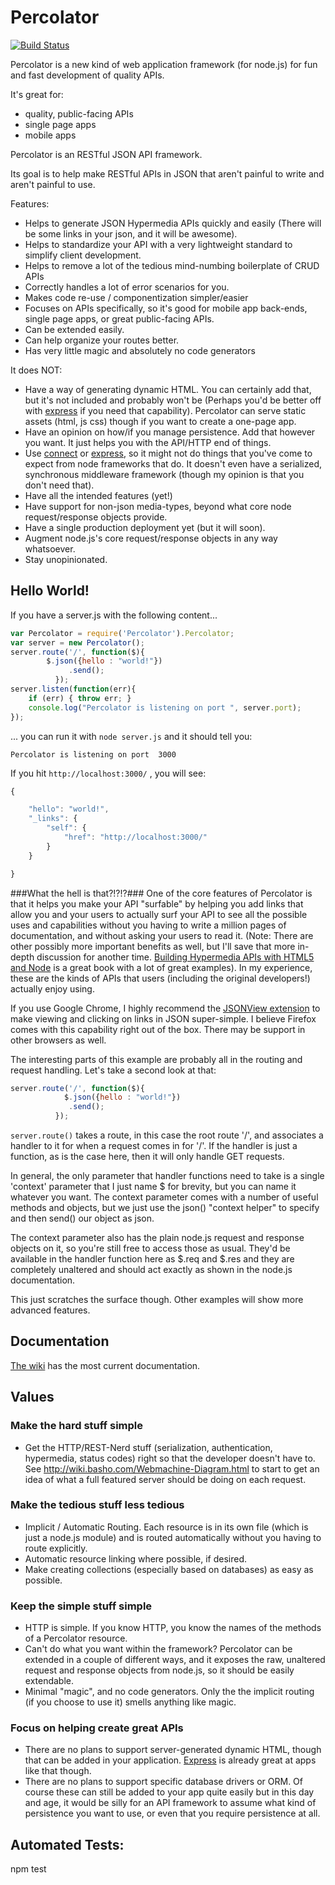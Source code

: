 # Percolator
[![Build
Status](https://secure.travis-ci.org/cainus/percolator.png?branch=master)](http://travis-ci.org/cainus/percolator)

Percolator is a new kind of web application framework (for node.js) for fun and fast development of quality APIs.  

It's great for:
* quality, public-facing APIs
* single page apps
* mobile apps

Percolator is an RESTful JSON API framework.

Its goal is to help make RESTful APIs in JSON that aren't painful to write and aren't painful to use.

Features: 
* Helps to generate JSON Hypermedia APIs quickly and easily (There will be some links in your json, and it will be awesome).
* Helps to standardize your API with a very lightweight standard to simplify client development.
* Helps to remove a lot of the tedious mind-numbing boilerplate of CRUD APIs
* Correctly handles a lot of error scenarios for you.
* Makes code re-use / componentization simpler/easier
* Focuses on APIs specifically, so it's good for mobile app back-ends, single page apps, or great public-facing APIs.  
* Can be extended easily.
* Can help organize your routes better.
* Has very little magic and absolutely no code generators

It does NOT:
* Have a way of generating dynamic HTML.  You can certainly add that, but it's not included and probably won't be (Perhaps you'd be better off with [express](http://expressjs.com) if you need that capability).  Percolator can serve static assets (html, js css) though if you want to create a one-page app.
* Have an opinion on how/if you manage persistence.  Add that however you want.  It just helps you with the API/HTTP end of things.
* Use [connect](https://github.com/senchalabs/connect) or [express](http://expressjs.com), so it might not do things that you've come to expect from node frameworks that do.  It doesn't even have a serialized, synchronous middleware framework (though my opinion is that you don't need that).
* Have all the intended features (yet!)
* Have support for non-json media-types, beyond what core node request/response objects provide.
* Have a single production deployment yet (but it will soon).
* Augment node.js's core request/response objects in any way whatsoever.
* Stay unopinionated.

## Hello World! ##

If you have a server.js with the following content...

```javascript
var Percolator = require('Percolator').Percolator;
var server = new Percolator();
server.route('/', function($){
  		$.json({hello : "world!"})
			 .send();
		  });
server.listen(function(err){
	if (err) { throw err; }
	console.log("Percolator is listening on port ", server.port);	
});
```


... you can run it with `node server.js` and it should tell you:

```Percolator is listening on port  3000```

If you hit `http://localhost:3000/` , you will see:

```javascript
{

    "hello": "world!",
    "_links": {
        "self": {
            "href": "http://localhost:3000/"
        }
    }

}
```

###What the hell is that?!?!?###
One of the core features of Percolator is that it helps you make your API "surfable" by helping you add links that allow you and your users to actually surf your API to see all the possible uses and capabilities without you having to write a million pages of documentation, and without asking your users to read it.  (Note: There are other possibly more important benefits as well, but I'll save that more in-depth discussion for another time.  [Building Hypermedia APIs with HTML5 and Node](http://www.amazon.com/Building-Hypermedia-APIs-HTML5-Node/dp/1449306578) is a great book with a lot of great examples).  In my experience, these are the kinds of APIs that users (including the original developers!) actually enjoy using.

If you use Google Chrome, I highly recommend the [JSONView extension](https://chrome.google.com/webstore/detail/jsonview/chklaanhfefbnpoihckbnefhakgolnmc) to make viewing and clicking on links in JSON super-simple.  I believe Firefox comes with this capability right out of the box.  There may be support in other browsers as well.

The interesting parts of this example are probably all in the routing and request handling.  Let's take a second look at that:

```javascript
server.route('/', function($){
			$.json({hello : "world!"})
			 .send();
		  });
```

`server.route()` takes a route, in this case the root route '/', and associates a handler to it for when a request comes in for '/'.  If the handler is just a function, as is the case here, then it will only handle GET requests.  

In general, the only parameter that handler functions need to take is a single 'context' parameter that I just name $ for brevity, but you can name it whatever you want.  The context parameter comes with a number of useful methods and objects, but we just use the json() "context helper" to specify and then send() our object as json.

The context parameter also has the plain node.js request and response objects on it, so you're still free to access those as usual.  They'd be available in the handler function here as $.req and $.res and they are completely unaltered and should act exactly as shown in the node.js documentation.

This just scratches the surface though.  Other examples will show more advanced features.


## Documentation ##
[The wiki](https://github.com/cainus/percolator/wiki) has the most current documentation.

## Values
### Make the hard stuff simple
* Get the HTTP/REST-Nerd stuff (serialization, authentication, hypermedia, status codes) right so 
that the developer doesn't have to.  See http://wiki.basho.com/Webmachine-Diagram.html to start to get an idea of what 
a full featured server should be doing on each request.

### Make the tedious stuff less tedious
* Implicit / Automatic Routing.  Each resource is in its own file (which is just a node.js module) and is routed 
automatically without you having to route explicitly.
* Automatic resource linking where possible, if desired.
* Make creating collections (especially based on databases) as easy as possible.

### Keep the simple stuff simple
* HTTP is simple.  If you know HTTP, you know the names of the methods of a Percolator resource.
* Can't do what you want within the framework?  Percolator can be extended in a couple of different ways, and it exposes the raw, unaltered request and response objects from node.js, so it should be easily extendable.
* Minimal "magic", and no code generators.  Only the the implicit routing (if you choose to use it) smells anything like magic.

### Focus on helping create great APIs
* There are no plans to support server-generated dynamic HTML, though that can be added in your application.  [Express](http://expressjs.com) is already great 
at apps like that though.
* There are no plans to support specific database drivers or ORM.  Of course these can still be added to your app 
quite easily but in this day and age, it would be silly for an API framework to assume what kind of persistence 
you want to use, or even that you require persistence at all.


## Automated Tests:
npm test

